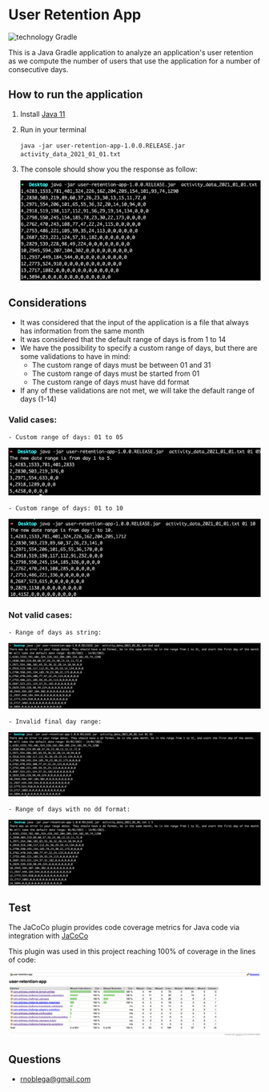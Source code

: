 # User Retention App

![technology Gradle](https://img.shields.io/badge/technology-Gradle-blue.svg)

This is a Java Gradle application to analyze an application's user retention as we compute the number of users that use the application for a number of consecutive days.

## How to run the application

1. Install [Java 11](https://oracle.com/ar/java/technologies/javase/jdk11-archive-downloads.html)


2. Run in your terminal


   `java -jar user-retention-app-1.0.0.RELEASE.jar activity_data_2021_01_01.txt`


3. The console should show you the response as follow:

    ![](images/normal_response.png)


## Considerations

- It was considered that the input of the application is a file that always has information from the same month
- It was considered that the default range of days is from 1 to 14
- We have the possibility to specify a custom range of days, but there are some validations to have in mind:
  - The custom range of days must be between 01 and 31
  - The custom range of days must be started from 01
  - The custom range of days must have dd format
- If any of these validations are not met, we will take the default range of days (1-14)


### Valid cases:
  

    - Custom range of days: 01 to 05
  ![](images/custom_range_response.png)


    - Custom range of days: 01 to 10
  ![](images/custom_rangev2-response.png)



    
### Not valid cases:


    - Range of days as string:
  ![](images/day_range_as_string_response.png)




    - Invalid final day range:
  ![](images/invalid_final_day_range_response.png)




    - Range of days with no dd format:
  ![](images/range_days_with_no_dd_format.png)

## Test

The JaCoCo plugin provides code coverage metrics for Java code via integration with [JaCoCo](https://www.eclemma.org/jacoco/)

This plugin was used in this project reaching 100% of coverage in the lines of code:

![](images/code_report.png)

    

## Questions

* [rnoblega@gmail.com](rnoblega@gmail.com)
